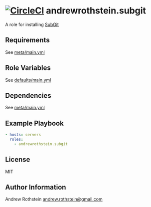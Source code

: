 [![CircleCI](https://circleci.com/gh/andrewrothstein/ansible-subgit.svg?style=svg)](https://circleci.com/gh/andrewrothstein/ansible-subgit)
andrewrothstein.subgit
===========================

A role for installing [SubGit](https://subgit.com/)

Requirements
------------

See [meta/main.yml](meta/main.yml)

Role Variables
--------------

See [defaults/main.yml](defaults/main.yml)

Dependencies
------------

See [meta/main.yml](meta/main.yml)

Example Playbook
----------------

```yml
- hosts: servers
  roles:
    - andrewrothstein.subgit
```

License
-------

MIT

Author Information
------------------

Andrew Rothstein <andrew.rothstein@gmail.com>
